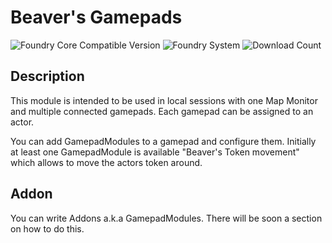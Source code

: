 # Beaver's Gamepads
![Foundry Core Compatible Version](https://img.shields.io/endpoint?url=https%3A%2F%2Ffoundryshields.com%2Fversion%3Fstyle%3Dflat%26url%3Dhttps%3A%2F%2Fgithub.com%2FAngryBeaver%2Fbeavers-gamepad%2Freleases%2Flatest%2Fdownload%2Fmodule.json)
![Foundry System](https://img.shields.io/endpoint?url=https%3A%2F%2Ffoundryshields.com%2Fsystem%3FnameType%3Draw%26showVersion%3D1%26style%3Dflat%26url%3Dhttps%3A%2F%2Fraw.githubusercontent.com%2FAngryBeaver%2Fbeavers-gamepad%2Fmain%2Fmodule.json)
![Download Count](https://img.shields.io/github/downloads/AngryBeaver/beavers-gamepad/total?color=bright-green)

## Description
This module is intended to be used in local sessions with one Map Monitor and multiple connected gamepads.
Each gamepad can be assigned to an actor.

You can add GamepadModules to a gamepad and configure them. 
Initially at least one GamepadModule is available "Beaver's Token movement" which allows to move the actors token around.

## Addon
You can write Addons a.k.a GamepadModules. There will be soon a section on how to do this.
